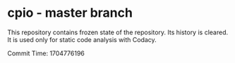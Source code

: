 # cpio - master branch

This repository contains frozen state of the repository.
Its history is cleared. It is used only for static code
analysis with Codacy.

Commit Time: 1704776196
